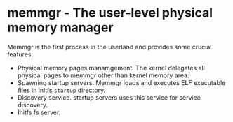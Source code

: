 memmgr - The user-level physical memory manager
===============================================

Memmgr is the first process in the userland and provides some crucial
features:

- Physical memory pages manamgement. The kernel delegates all physical pages
  to memmgr other than kernel memory area.
- Spawning startup servers. Memmgr loads and executes ELF executable files in
  initfs `startup` directory.
- Discovery service. startup servers uses this service for service discovery.
- Initfs fs server.


